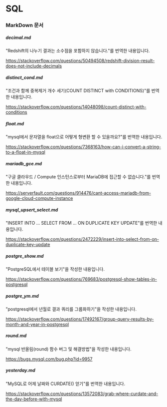 # SQL

### MarkDown 문서

##### decimal.md

"Redshift의 나누기 결과는 소수점을 포함하지 않습니다."를 번역한 내용입니다.

https://stackoverflow.com/questions/50494508/redshift-division-result-does-not-include-decimals

##### distinct_cond.md

"조건과 함께 중복제거 개수 세기(COUNT DISTINCT with CONDITIONS)"를 번역한 내용입니다.

https://stackoverflow.com/questions/14048098/count-distinct-with-conditions

##### float.md

"mysql에서 문자열을 float으로 어떻게 형변환 할 수 있을까요?"를 번역한 내용입니다.

https://stackoverflow.com/questions/7368163/how-can-i-convert-a-string-to-a-float-in-mysql

##### mariadb_gce.md

"구글 클라우드 / Compute 인스턴스로부터 MariaDB에 접근할 수 없습니다."를 번역한 내용입니다.

https://serverfault.com/questions/914476/cant-access-mariadb-from-google-cloud-compute-instance

##### mysql_upsert_select.md

"INSERT INTO … SELECT FROM … ON DUPLICATE KEY UPDATE"를 번역한 내용입니다.

https://stackoverflow.com/questions/2472229/insert-into-select-from-on-duplicate-key-update

##### postgre_show.md

"PostgreSQL에서 테이블 보기"을 작성한 내용입니다.

https://stackoverflow.com/questions/769683/postgresql-show-tables-in-postgresql

##### postgre_ym.md

"postgresql에서 년월로 결과 쿼리를 그룹화하기"을 작성한 내용입니다.

https://stackoverflow.com/questions/17492167/group-query-results-by-month-and-year-in-postgresql

##### round.md

"mysql 반올림(round) 함수 버그 및 해결방법"을 작성한 내용입니다.

https://bugs.mysql.com/bug.php?id=9957

##### yesterday.md

"MySQL로 어제 날짜와 CURDATE() 얻기"를 번역한 내용입니다.

https://stackoverflow.com/questions/13572083/grab-where-curdate-and-the-day-before-with-mysql
